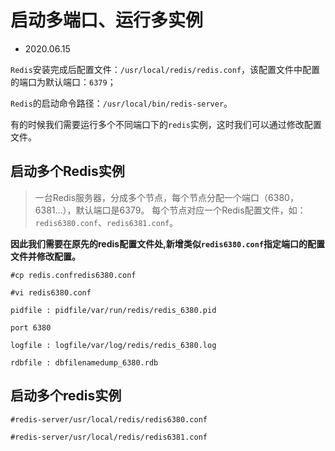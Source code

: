 # 启动多端口、运行多实例

- 2020.06.15

`Redis`安装完成后配置文件：`/usr/local/redis/redis.conf`，该配置文件中配置的端口为默认端口：`6379`；

`Redis`的启动命令路径：`/usr/local/bin/redis-server`。

有的时候我们需要运行多个不同端口下的`redis`实例，这时我们可以通过修改配置文件。

## 启动多个Redis实例

> 一台Redis服务器，分成多个节点，每个节点分配一个端口（6380，6381…），默认端口是6379。
每个节点对应一个Redis配置文件，如： `redis6380.conf`、`redis6381.conf`。


**因此我们需要在原先的redis配置文件处,新增类似`redis6380.conf`指定端口的配置文件并修改配置。**

```
#cp redis.confredis6380.conf

#vi redis6380.conf

pidfile : pidfile/var/run/redis/redis_6380.pid

port 6380

logfile : logfile/var/log/redis/redis_6380.log

rdbfile : dbfilenamedump_6380.rdb
```

## 启动多个redis实例

```
#redis-server/usr/local/redis/redis6380.conf

#redis-server/usr/local/redis/redis6381.conf
```